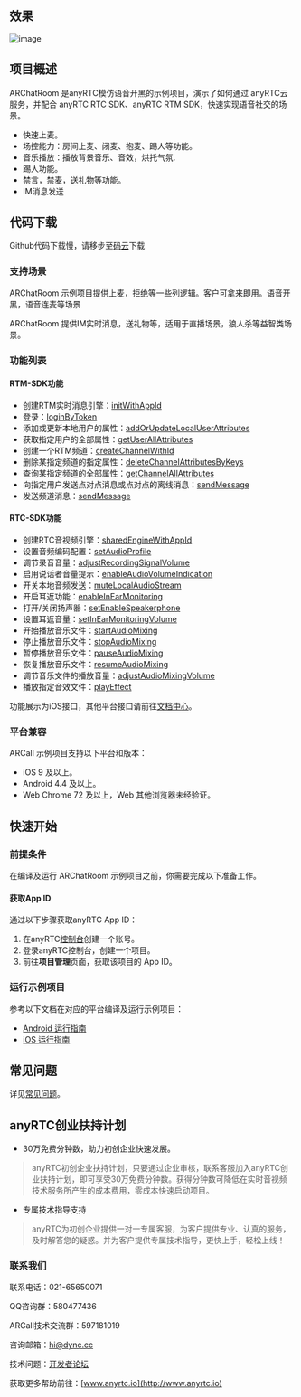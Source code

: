 ## 效果

![image](https://github.com/anyRTC-UseCase/ARChatRoom/blob/master/demo.gif)

## 项目概述

ARChatRoom 是anyRTC模仿语音开黑的示例项目，演示了如何通过 anyRTC云服务，并配合 anyRTC RTC SDK、anyRTC RTM SDK，快速实现语音社交的场景。
- 快速上麦。
- 场控能力：房间上麦、闭麦、抱麦、踢人等功能。
- 音乐播放：播放背景音乐、音效，烘托气氛.
- 踢人功能。
- 禁言，禁麦，送礼物等功能。
- IM消息发送

## 代码下载
Github代码下载慢，请移步至[码云](https://gitee.com/anyRTC/ARChatRoom)下载

### 支持场景

ARChatRoom 示例项目提供上麦，拒绝等一些列逻辑。客户可拿来即用。语音开黑，语音连麦等场景

ARChatRoom 提供IM实时消息，送礼物等，适用于直播场景，狼人杀等益智类场景。

### 功能列表

#### RTM-SDK功能

- 创建RTM实时消息引擎：[initWithAppId](https://docs.anyrtc.io/rtm-ios/docs/ios_rtm/ios_rtm_kit#initwithappid)
- 登录：[loginByToken](https://docs.anyrtc.io/rtm-ios/docs/ios_rtm/ios_rtm_kit#loginbytoken)
- 添加或更新本地用户的属性：[addOrUpdateLocalUserAttributes](https://docs.anyrtc.io/rtm-ios/docs/ios_rtm/ios_rtm_kit#addorupdatelocaluserattributes)
- 获取指定用户的全部属性：[getUserAllAttributes](https://docs.anyrtc.io/rtm-ios/docs/ios_rtm/ios_rtm_kit#getuserallattributes)
- 创建一个RTM频道：[createChannelWithId](https://docs.anyrtc.io/rtm-ios/docs/ios_rtm/ios_rtm_kit#createchannelwithid)
- 删除某指定频道的指定属性：[deleteChannelAttributesByKeys](https://docs.anyrtc.io/rtm-ios/docs/ios_rtm/ios_rtm_kit#deletechannelattributesbykeys)
- 查询某指定频道的全部属性：[getChannelAllAttributes](https://docs.anyrtc.io/rtm-ios/docs/ios_rtm/ios_rtm_kit#getchannelallattributes)
- 向指定用户发送点对点消息或点对点的离线消息：[sendMessage](https://docs.anyrtc.io/rtm-ios/docs/ios_rtm/ios_rtm_kit#sendmessage)
- 发送频道消息：[sendMessage](https://docs.anyrtc.io/rtm-ios/docs/ios_rtm/ios_rtm_channel#sendmessage)

#### RTC-SDK功能

- 创建RTC音视频引擎：[sharedEngineWithAppId](https://docs.anyrtc.io/rtc-ios/docs/ios/ios_rtc_kit#sharedengineWithappId)
- 设置音频编码配置：[setAudioProfile](https://docs.anyrtc.io/rtc-ios/docs/ios/ios_rtc_kit#setaudioprofile)
- 调节录音音量：[adjustRecordingSignalVolume](https://docs.anyrtc.io/rtc-ios/docs/ios/ios_rtc_kit#adjustrecordingsignalvolume)
- 启用说话者音量提示：[enableAudioVolumeIndication](https://docs.anyrtc.io/rtc-ios/docs/ios/ios_rtc_kit#enableaudiovolumeindication)
- 开关本地音频发送：[muteLocalAudioStream](https://docs.anyrtc.io/rtc-ios/docs/ios/ios_rtc_kit#mutelocalaudiostream)
- 开启耳返功能：[enableInEarMonitoring](https://docs.anyrtc.io/rtc-ios/docs/ios/ios_rtc_kit#enableinearmonitoring)
- 打开/关闭扬声器：[setEnableSpeakerphone](https://docs.anyrtc.io/rtc-ios/docs/ios/ios_rtc_kit#setenablespeakerphone)
- 设置耳返音量：[setInEarMonitoringVolume](https://docs.anyrtc.io/rtc-ios/docs/ios/ios_rtc_kit#setinearmonitoringvolume)
- 开始播放音乐文件：[startAudioMixing](https://docs.anyrtc.io/rtc-ios/docs/ios/ios_rtc_kit#startaudiomixing)
- 停止播放音乐文件：[stopAudioMixing](https://docs.anyrtc.io/rtc-ios/docs/ios/ios_rtc_kit#stopaudiomixing)
- 暂停播放音乐文件：[pauseAudioMixing](https://docs.anyrtc.io/rtc-ios/docs/ios/ios_rtc_kit#pauseaudiomixing)
- 恢复播放音乐文件：[resumeAudioMixing](https://docs.anyrtc.io/rtc-ios/docs/ios/ios_rtc_kit#resumeaudiomixing)
- 调节音乐文件的播放音量：[adjustAudioMixingVolume](https://docs.anyrtc.io/rtc-ios/docs/ios/ios_rtc_kit#adjustaudiomixingvolume)
- 播放指定音效文件：[playEffect](https://docs.anyrtc.io/rtc-ios/docs/ios/ios_rtc_kit#playeffect)

功能展示为iOS接口，其他平台接口请前往[文档中心](https://docs.anyrtc.io/)。

### 平台兼容

ARCall 示例项目支持以下平台和版本：

- iOS 9 及以上。
- Android 4.4 及以上。
- Web Chrome 72 及以上，Web 其他浏览器未经验证。

## 快速开始

### 前提条件

在编译及运行 ARChatRoom 示例项目之前，你需要完成以下准备工作。

#### 获取App ID
通过以下步骤获取anyRTC App ID：
  1. 在anyRTC[控制台](https://console.anyrtc.io/signup)创建一个账号。
  2. 登录anyRTC控制台，创建一个项目。
  3. 前往**项目管理**页面，获取该项目的 App ID。

### 运行示例项目

参考以下文档在对应的平台编译及运行示例项目：

- [Android 运行指南](https://github.com/anyRTC-UseCase/ARChatRoom/tree/master/ARChatRoom-Android)
- [iOS 运行指南](https://github.com/anyRTC-UseCase/ARChatRoom/tree/master/%20ARChatRoom-iOS)

## 常见问题

详见[常见问题](https://docs.anyrtc.io/platforms/docs/platforms/FAQ/faq)。

## **anyRTC创业扶持计划**

- 30万免费分钟数，助力初创企业快速发展。

>  anyRTC初创企业扶持计划，只要通过企业审核，联系客服加入anyRTC创业扶持计划，即可享受30万免费分钟数。获得分钟数可降低在实时音视频技术服务所产生的成本费用，零成本快速启动项目。

- 专属技术指导支持

> anyRTC为初创企业提供一对一专属客服，为客户提供专业、认真的服务，及时解答您的疑惑。并为客户提供专属技术指导，更快上手，轻松上线！

### 联系我们

联系电话：021-65650071

QQ咨询群：580477436

ARCall技术交流群：597181019

咨询邮箱：hi@dync.cc

技术问题：[开发者论坛](https://bbs.anyrtc.io)

获取更多帮助前往：[www.anyrtc.io](http://www.anyrtc.io)

